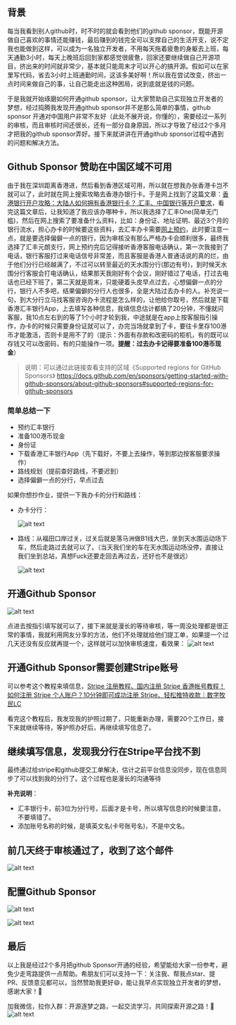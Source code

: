 ## 背景

每当我看到别人github时，时不时的就会看到他们的github sponsor，既能开源做自己喜欢的事情还能赚钱，最后赚到的钱完全可以支撑自己的生活开支，说不定我也能做到这样，可以成为一名独立开发者，不用每天拖着疲惫的身躯去上班，每天通勤3小时，每天上晚班后回到家都感觉很疲惫，回家还要继续做自己开源项目，挤出来的时间就非常少，基本就只能周末才可以开心的搞开源。假如可以在家里写代码，省去3小时上班通勤时间，这该多美好啊！所以我在尝试改变，挤出一点时间来做自己的事，让自己能走出这种困局，说到底就是钱的问题。

于是我就开始琢磨如何开通github sponsor，让大家赞助自己实现独立开发者的梦想，经过捣腾我发现开通github sponsor并不是那么简单的事情，github sponsor 开通对中国用户非常不友好（此处不展开说，你懂的），需要经过一系列的审核，而且审核时间还很长，还有一部分自身原因，所以才导致了经过2个多月才把我的github sponsor弄好。接下来就讲讲在开通github sponsor过程中遇到的问题和解决方法。

## Github Sponsor 赞助在中国区域不可用

由于我在深圳距离香港进，然后看到香港区域可用，所以就在想我办张香港卡岂不就可以了，此时就在网上搜索攻略去香港办银行卡。于是网上找到了这篇文章：[香港银行开户攻略：大陆人如何拥有香港银行卡？ 汇丰、中国银行等开户要求](https://wise.com/zh-cn/blog/open-bank-account-in-hongkong#:~:text=%E5%A6%82%E6%9E%9C%E4%BD%A0%E4%BB%8E%E5%86%85%E5%9C%B0%E5%88%B0%E9%A6%99%E6%B8%AF%E7%9F%AD)，看完这篇文章后，让我知道了我应该办哪种卡，所以我选择了汇丰One(简单无门槛)，然后在网上搜索了要准备什么资料，比如：身份证、地址证明、最近3个月的银行流水，担心办卡的时候要这些资料，去汇丰办卡需要[网上预约](https://www.eticketing.hsbc.com.hk/Booking/Index/SC/#:~:text=%E6%82%A8%E5%8F%AF%E5%9C%A8%E9%A2%84%E7%BA%A6%E6%97%B6%E9%97%B4%E7%9A%84%E5%89%8D1)，此时要注意一点，就是要选择偏僻一点的银行，因为审核没有那么严格办卡会顺利很多，最终我选择了汇丰元朗支行，网上预约完后记得接听香港客服电话确认，第一次我接到了电话，银行客服打过来电话信号非常差，而且客服是香港人普通话说的真的烂，由于他们分行已经越满了，不过可以转至最近的天水围分行(那边有号)，到时候天水围分行客服会打电话确认，结果那天我刚好有个会议，刚好错过了电话，打过去电话也已经下班了，第二天就是周末，只能硬着头皮早点过去，心想偏僻一点的分行，银行人不多吧，结果偏僻的分行人也很多，全是大陆过去办卡的人。补充说一句，到大分行立马找客服咨询办卡流程是怎么样的，让他给你取号，然后就是下载香港汇丰银行App，上去填写各种信息，我填信息估计都搞了20分钟，不懂就问客服，我10点左右到的等了1个小时才轮到我，中途就是在app上按客服指引操作，办卡的时候只需要身份证就可以了，办完当场就拿到了卡，要往卡里存100港币才能激活，否则卡是用不了的（提示：外面有存款和改密码的柜机，有的既可以存钱又可以改密码，有的只能操作一项。**提醒：过去办卡记得要准备100港币现金**）

> 说明：可以通过此链接查看支持的区域《Supported regions for GitHub Sponsors》
> <https://docs.github.com/en/sponsors/getting-started-with-github-sponsors/about-github-sponsors#supported-regions-for-github-sponsors>

### 简单总结一下

- 预约汇丰银行
- 准备100港币现金
- 身份证
- 下载香港汇丰银行App（先下载好，不要上去操作，等到那边按客服要求操作）
- 路线规划（提前查好路线，不要迟到）
- 选择偏僻一点的分行，早点过去

如果你想抄作业，提供一下我办卡的分行和路线：

- 办卡分行：

  ![alt text](https://raw.githubusercontent.com/yxw007/BlogPicBed/master/img/1727328913420.png)

- 路线：从福田口岸过关，过关后就是落马洲做B1线大巴，坐到天水围运动场下车，然后走路过去就可以了。（当天我们坐的车在天水围运动场没停，直接让我们坐到总站，真想Fuck还要走回去再过去，还好也不是很远）

  ![alt text](https://raw.githubusercontent.com/yxw007/BlogPicBed/master/img/1727328916933.png)

## 开通Github Sponsor

![alt text](https://raw.githubusercontent.com/yxw007/BlogPicBed/master/img/1727328917801.png)

点进去按指引填写就可以了，接下来就是漫长的等待审核，等一周没处理都是很正常的事情，我就利用网友分享的方法，他们不处理就给他们提工单，如果提一个过几天还没有反应就再提一个，这样就可以加快审核速度，看效果：
![alt text](https://raw.githubusercontent.com/yxw007/BlogPicBed/master/img/1727328918639.png)

## 开通Github Sponsor需要创建Stripe账号

可以参考这个教程来填信息，[Stripe 注册教程、国内注册 Stripe 香港帐号教程！如何注册 Stripe 个人账户？10分钟即可成功注册 Stripe、轻松推特收款｜数字牧民LC](https://www.youtube.com/watch?v=Dl53poAkbZo\&t=411s\&ab_channel=%E6%95%B0%E5%AD%97%E7%89%A7%E6%B0%91LC)

看完这个教程后，我发现我的护照过期了，只能重新办理，需要20个工作日，接下来就继续等待，等护照办好后，再继续填写信息了。

## 继续填写信息，发现我分行在Stripe平台找不到

最终通过给stripe和github提交工单解决，估计之前平台信息没同步，现在信息同步了可以找到我的分行了。这个过程也是漫长的沟通等待

**补充说明**：

- 汇丰银行卡，前3位为分行号，后面才是卡号，所以填写信息的时候要注意，不要填错了。
- 添加账号名称的时候，是填英文名(卡号账号名)，不是中文名。

## 前几天终于审核通过了，收到了这个邮件

![alt text](https://raw.githubusercontent.com/yxw007/BlogPicBed/master/img/1727328919518.png)

## 配置Github Sponsor

![alt text](https://raw.githubusercontent.com/yxw007/BlogPicBed/master/img/1727328920365.png)

![alt text](https://raw.githubusercontent.com/yxw007/BlogPicBed/master/img/1727328921261.png)

## 最后

以上我是经过2个多月把github Sponsor开通的经验，希望能给大家一份参考，避免少走弯路提供一点帮助。希朋友们可以支持一下：关注我、帮我点star、提PR、反馈意见都可以，当然赞助我更好😄，能让我早点实现独立开发者的梦想，感谢大家！🌹

加我微信，拉你入群：开源逐梦之路，一起交流学习，共同探索开源之路！💪
![alt text](https://raw.githubusercontent.com/yxw007/BlogPicBed/master/img/1727328922535.png)
